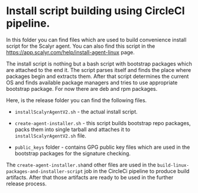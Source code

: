# Install script building using CircleCI pipeline.

In this folder you can find files which are used to build convenience install script for the Scalyr agent.
You can also find this script in the https://app.scalyr.com/help/install-agent-linux page.

The install script is nothing but a bash script with bootstrap packages which are attached to the end it.
The script parses itself and finds the place where packages begin and extracts them.
After that script determines the current OS and
finds available package managers and tries to use appropriate bootstrap package. For now there are deb and rpm packages.

Here, is the release folder you can find the following files.

* `installScalyrAgentV2.sh` - the actual install script.
* `create-agent-installer.sh` - this script builds bootstrap repo packages, packs them into single tarball
and attaches it to `installScalyrAgentV2.sh` file.

* `public_keys` folder - contains GPG public key files which are used in the bootstrap packages for the signature checking.


The `create-agent-installer.sh`and other files are used in the `build-linux-packages-and-installer-script` job
 in the CircleCi pipeline  to produce build artifacts.
After that those artifacts are ready to be used in the further release process.